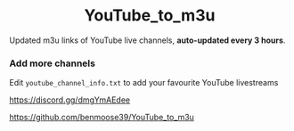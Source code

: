 
<h1 align="center"> YouTube_to_m3u </h1>

Updated m3u links of YouTube live channels, **auto-updated every 3 hours**.


### Add more channels
Edit `youtube_channel_info.txt` to add your favourite YouTube livestreams

https://discord.gg/dmgYmAEdee



https://github.com/benmoose39/YouTube_to_m3u
